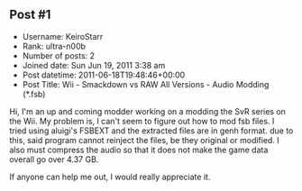 ## Post #1
- Username: KeiroStarr
- Rank: ultra-n00b
- Number of posts: 2
- Joined date: Sun Jun 19, 2011 3:38 am
- Post datetime: 2011-06-18T19:48:46+00:00
- Post Title: Wii - Smackdown vs RAW All Versions - Audio Modding (*.fsb)

Hi, I'm an up and coming modder working on a modding the SvR series on the Wii. My problem is, I can't seem to figure out how to mod fsb files. I tried using aluigi's FSBEXT and the extracted files are in genh format. due to this, said program cannot reinject the files, be they original or modified. I also must compress the audio so that it does not make the game data overall go over 4.37 GB.

If anyone can help me out, I would really appreciate it.
